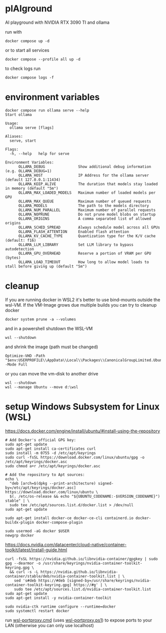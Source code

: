 # plAIground
AI playground with NVIDIA RTX 3090 TI and ollama

run with
```
docker compose up -d
```
or to start all services
```
docker compose --profile all up -d
```
to check logs run
```
docker compose logs -f
```

# environment variables
```
docker compose run ollama serve --help
Start ollama

Usage:
  ollama serve [flags]

Aliases:
  serve, start

Flags:
  -h, --help   help for serve

Environment Variables:
      OLLAMA_DEBUG               Show additional debug information (e.g. OLLAMA_DEBUG=1)
      OLLAMA_HOST                IP Address for the ollama server (default 127.0.0.1:11434)
      OLLAMA_KEEP_ALIVE          The duration that models stay loaded in memory (default "5m")
      OLLAMA_MAX_LOADED_MODELS   Maximum number of loaded models per GPU
      OLLAMA_MAX_QUEUE           Maximum number of queued requests
      OLLAMA_MODELS              The path to the models directory
      OLLAMA_NUM_PARALLEL        Maximum number of parallel requests
      OLLAMA_NOPRUNE             Do not prune model blobs on startup
      OLLAMA_ORIGINS             A comma separated list of allowed origins
      OLLAMA_SCHED_SPREAD        Always schedule model across all GPUs
      OLLAMA_FLASH_ATTENTION     Enabled flash attention
      OLLAMA_KV_CACHE_TYPE       Quantization type for the K/V cache (default: f16)
      OLLAMA_LLM_LIBRARY         Set LLM library to bypass autodetection
      OLLAMA_GPU_OVERHEAD        Reserve a portion of VRAM per GPU (bytes)
      OLLAMA_LOAD_TIMEOUT        How long to allow model loads to stall before giving up (default "5m")
```

# cleanup
If you are running docker in WSL2 it's better to use bind-mounts outside the wsl-VM.
If the VM-Image grows due multiple builds you can try to cleanup docker
```
docker system prune -a --volumes
```
and in a powershell
shutdown the WSL-VM
```
wsl --shutdown
```
and shrink the image (path must be changed)
```
Optimize-VHD -Path "$env:USERPROFILE\\AppData\\Local\\Packages\\CanonicalGroupLimited.UbuntuonWindows_79rhkp1fndgsc\\LocalState\\ext4.vhdx" -Mode Full
```

or you can move the vm-disk to another drive
```
wsl --shutdown
wsl --manage Ubuntu --move d:\wsl
```

# setup Windows Subsystem for Linux (WSL)
https://docs.docker.com/engine/install/ubuntu/#install-using-the-repository

```
# Add Docker's official GPG key:
sudo apt-get update
sudo apt-get install ca-certificates curl
sudo install -m 0755 -d /etc/apt/keyrings
sudo curl -fsSL https://download.docker.com/linux/ubuntu/gpg -o /etc/apt/keyrings/docker.asc
sudo chmod a+r /etc/apt/keyrings/docker.asc

# Add the repository to Apt sources:
echo \
  "deb [arch=$(dpkg --print-architecture) signed-by=/etc/apt/keyrings/docker.asc] https://download.docker.com/linux/ubuntu \
  $(. /etc/os-release && echo "${UBUNTU_CODENAME:-$VERSION_CODENAME}") stable" | \
  sudo tee /etc/apt/sources.list.d/docker.list > /dev/null
sudo apt-get update

sudo apt-get install docker-ce docker-ce-cli containerd.io docker-buildx-plugin docker-compose-plugin

sudo usermod -aG docker $USER
newgrp docker
```

https://docs.nvidia.com/datacenter/cloud-native/container-toolkit/latest/install-guide.html
```
curl -fsSL https://nvidia.github.io/libnvidia-container/gpgkey | sudo gpg --dearmor -o /usr/share/keyrings/nvidia-container-toolkit-keyring.gpg \
  && curl -s -L https://nvidia.github.io/libnvidia-container/stable/deb/nvidia-container-toolkit.list | \
    sed 's#deb https://#deb [signed-by=/usr/share/keyrings/nvidia-container-toolkit-keyring.gpg] https://#g' | \
    sudo tee /etc/apt/sources.list.d/nvidia-container-toolkit.list
sudo apt-get update
sudo apt-get install -y nvidia-container-toolkit

sudo nvidia-ctk runtime configure --runtime=docker
sudo systemctl restart docker
```

run [wsl-portproxy.cmd](wsl-portproxy.cmd) (uses [wsl-portproxy.ps1](wsl-portproxy.ps1)) to expose ports to your LAN (otherwise you can only use localhost)